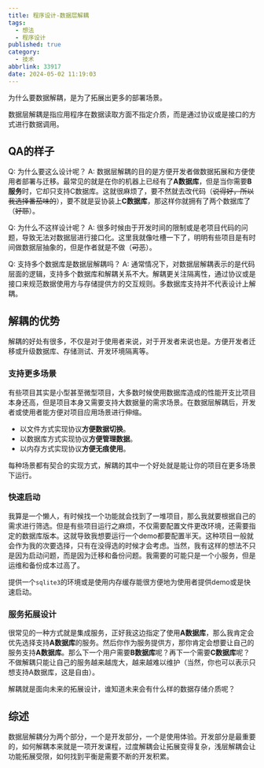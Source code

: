 ```yaml
---
title: 程序设计-数据层解耦
tags:
  - 想法
  - 程序设计
published: true
category:
  - 技术
abbrlink: 33917
date: 2024-05-02 11:19:03
---
```

为什么要数据解耦，是为了拓展出更多的部署场景。
<!-- more -->

数据层解耦是指应用程序在数据读取方面不指定介质，而是通过协议或是接口的方式进行数据调用。

## QA的样子

Q: 为什么要这么设计呢？
A: 数据层解耦的目的是方便开发者做数据拓展和方便使用者部署与迁移。最常见的就是在你的机器上已经有了**A数据库**，但是当你需要**B服务**时，它却只支持C数据库。这就很麻烦了，要不然就去改代码（~~说得好，所以我选择番茄味的~~），要不就是妥协装上**C数据库**，那这样你就拥有了两个数据库了（~~好耶~~）。

Q: 为什么不这样设计呢？
A: 很多时候由于开发时间的限制或是老项目代码的问题，导致无法对数据层进行接口化。这里我就像吐槽一下了，明明有些项目是有时间做数据层抽象的，但是作者就是不做（~~可恶~~）。

Q: 支持多个数据库是数据层解耦吗？
A: 通常情况下，对数据层解耦表示的是代码层面的逻辑，支持多个数据库和解耦关系不大。解耦更关注隔离性，通过协议或是接口来规范数据使用方与存储提供方的交互规则。多数据库支持并不代表设计上解耦。

## 解耦的优势

解耦的好处有很多，不仅是对于使用者来说，对于开发者来说也是。方便开发者迁移或升级数据库、存储测试、开发环境隔离等。

### 支持更多场景

有些项目其实是小型甚至微型项目，大多数时候使用数据库造成的性能开支比项目本身还高，但是项目本身又需要支持大数据量的需求场景。在数据层解耦后，开发者或使用者能方便对项目应用场景进行伸缩。

- 以文件方式实现协议**方便数据切换**。
- 以数据库方式实现协议**方便管理数据**。
- 以内存方式实现协议**方便无痕使用**。

每种场景都有契合的实现方式，解耦的其中一个好处就是能让你的项目在更多场景下运行。

### 快速启动

我算是一个懒人，有时候找一个功能就会找到了一堆项目，那么我就要根据自己的需求进行筛选。但是有些项目运行之麻烦，不仅需要配置文件更改环境，还需要指定的数据库版本。这就导致我想要运行一个demo都要配置半天。这种项目一般就会作为我的次要选择，只有在没得选的时候才会考虑。当然，我有这样的想法不只是因为启动问题，而是因为迁移和备份问题。我需要的可能只是一个小服务，但是运维和备份成本过高了。

提供一个`sqlite3`的环境或是使用内存缓存能很方便地为使用者提供demo或是快速启动。

### 服务拓展设计

很常见的一种方式就是集成服务，正好我这边指定了使用**A数据库**，那么我肯定会优先选择支持**A数据库**的服务。然后你作为服务提供方，那你肯定会想要让自己的服务支持**A数据库**。那么下一个用户需要**B数据库**呢？再下一个需要**C数据库**呢？不做解耦只能让自己的服务越来越庞大，越来越难以维护（当然，你也可以表示只想支持A数据库，这是自由）。

解耦就是面向未来的拓展设计，谁知道未来会有什么样的数据存储介质呢？

## 综述

数据层解耦分为两个部分，一个是开发部分，一个是使用体验。开发部分是最重要的，如何解耦本来就是一项开发课程，过度解耦会让拓展变得复杂，浅层解耦会让功能拓展受限，如何找到平衡是需要不断的开发积累。
